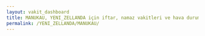 ```yaml
---
layout: vakit_dashboard
title: MANUKAU, YENI_ZELLANDA için iftar, namaz vakitleri ve hava durumu - ilçe/eyalet seç
permalink: /YENI_ZELLANDA/MANUKAU/
---
```


<script type="text/javascript">
  var GLOBAL_COUNTRY = 'YENI_ZELLANDA';
  var GLOBAL_CITY = 'MANUKAU';
  var GLOBAL_STATE = '';
  var lat = 72;
  var lon = 21;
</script>

